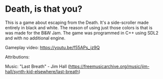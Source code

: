 # Death, is that you?

This is a game about escaping from the Death. It's a side-scroller made entirely in black and white. The reason of using just those colors is that is was made for the B&W Jam.
The game was programmed in C++ using SDL2 and with no additional engine.

Gameplay video: https://youtu.be/f55APs_jz9Q

Attributions:

Music: "Last Breath" - Jim Hall (https://freemusicarchive.org/music/jim-hall/synth-kid-elsewhere/last-breath)
